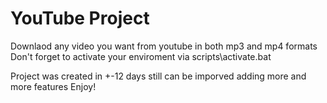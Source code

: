 # YouTube Project

Downlaod any video you want from youtube in both mp3 and mp4 formats<br>
Don't forget to activate your enviroment via scripts\activate.bat

Project was created in +-12 days 
still can be imporved adding more and more features
Enjoy!
